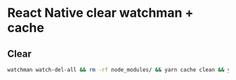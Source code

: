 # React Native clear watchman + cache

## Clear

```bash
watchman watch-del-all && rm -rf node_modules/ && yarn cache clean && yarn install && yarn start -- --reset-cache
```
